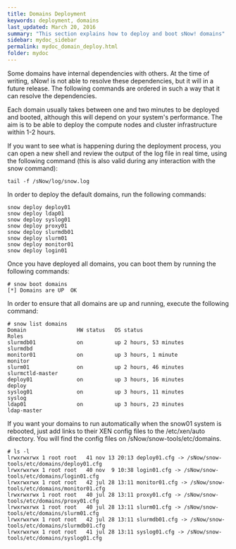 ```yaml
---
title: Domains Deployment
keywords: deployment, domains
last_updated: March 20, 2016
summary: "This section explains how to deploy and boot sNow! domains"
sidebar: mydoc_sidebar
permalink: mydoc_domain_deploy.html
folder: mydoc
---
```


Some domains have internal dependencies with others. At the time of writing, sNow! is not able to resolve these dependencies, but it will in a future release. The following commands are ordered in such a way that it can resolve the dependencies.

Each domain usually takes between one and two minutes to be deployed and booted, although this will depend on your system's performance. The aim is to be able to deploy the compute nodes and cluster infrastructure within 1-2 hours.

If you want to see what is happening during the deployment process, you can open a new shell and review the output of the log file in real time, using the following command (this is also valid during any interaction with the snow command):

```
tail -f /sNow/log/snow.log
```

In order to deploy the default domains, run the following commands:

```
snow deploy deploy01
snow deploy ldap01
snow deploy syslog01
snow deploy proxy01
snow deploy slurmdb01
snow deploy slurm01
snow deploy monitor01
snow deploy login01
```

Once you have deployed all domains, you can boot them by running the following commands:

```
# snow boot domains
[*] Domains are UP  OK
```
In order to ensure that all domains are up and running, execute the following command:

```
# snow list domains
Domain                HW status   OS status                                 Roles
slurmdb01             on          up 2 hours, 53 minutes                    slurmdbd
monitor01             on          up 3 hours, 1 minute                      monitor
slurm01               on          up 2 hours, 46 minutes                    slurmctld-master
deploy01              on          up 3 hours, 16 minutes                    deploy
syslog01              on          up 3 hours, 11 minutes                    syslog
ldap01                on          up 3 hours, 23 minutes                    ldap-master
```

If you want your domains to run automatically when the snow01 system is rebooted, just add links to their XEN config files to the /etc/xen/auto directory. You will find the config files on /sNow/snow-tools/etc/domains.

```
# ls -l
lrwxrwxrwx 1 root root   41 nov 13 20:13 deploy01.cfg -> /sNow/snow-tools/etc/domains/deploy01.cfg
lrwxrwxrwx 1 root root   40 nov  9 10:38 login01.cfg -> /sNow/snow-tools/etc/domains/login01.cfg
lrwxrwxrwx 1 root root   42 jul 28 13:11 monitor01.cfg -> /sNow/snow-tools/etc/domains/monitor01.cfg
lrwxrwxrwx 1 root root   40 jul 28 13:11 proxy01.cfg -> /sNow/snow-tools/etc/domains/proxy01.cfg
lrwxrwxrwx 1 root root   40 jul 28 13:11 slurm01.cfg -> /sNow/snow-tools/etc/domains/slurm01.cfg
lrwxrwxrwx 1 root root   42 jul 28 13:11 slurmdb01.cfg -> /sNow/snow-tools/etc/domains/slurmdb01.cfg
lrwxrwxrwx 1 root root   41 jul 28 13:11 syslog01.cfg -> /sNow/snow-tools/etc/domains/syslog01.cfg
```
